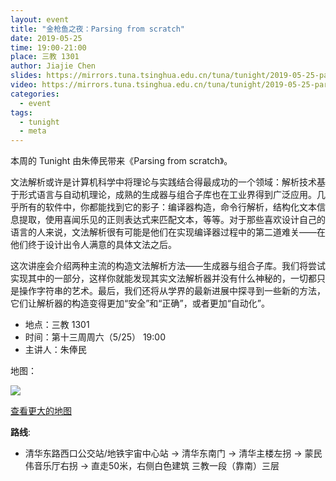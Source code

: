 ```yaml
---
layout: event
title: "金枪鱼之夜：Parsing from scratch"
date: 2019-05-25
time: 19:00-21:00
place: 三教 1301
author: Jiajie Chen
slides: https://mirrors.tuna.tsinghua.edu.cn/tuna/tunight/2019-05-25-parsing-from-scratch/slides.pdf
video: https://mirrors.tuna.tsinghua.edu.cn/tuna/tunight/2019-05-25-parsing-from-scratch/video.mkv
categories:
  - event
tags:
  - tunight
  - meta
---
```


本周的 Tunight 由朱俸民带来《Parsing from scratch》。

文法解析或许是计算机科学中将理论与实践结合得最成功的一个领域：解析技术基于形式语言与自动机理论，成熟的生成器与组合子库也在工业界得到广泛应用。几乎所有的软件中，你都能找到它的影子：编译器构造，命令行解析，结构化文本信息提取，使用喜闻乐见的正则表达式来匹配文本，等等。对于那些喜欢设计自己的语言的人来说，文法解析很有可能是他们在实现编译器过程中的第二道难关——在他们终于设计出令人满意的具体文法之后。

<!--more-->

这次讲座会介绍两种主流的构造文法解析方法——生成器与组合子库。我们将尝试实现其中的一部分，这样你就能发现其实文法解析器并没有什么神秘的，一切都只是操作字符串的艺术。最后，我们还将从学界的最新进展中探寻到一些新的方法，它们让解析器的构造变得更加“安全”和“正确”，或者更加“自动化”。

* 地点：三教 1301
* 时间：第十三周周六（5/25） 19:00
* 主讲人：朱俸民

地图：

![](/assets/img/events/map_t3_sec1.jpg)

<a class="hidden-xs" href="https://www.openstreetmap.org/#map=17/40.00120/116.32246">查看更大的地图</a>

**路线**:

 - 清华东路西口公交站/地铁宇宙中心站 -> 清华东南门 -> 清华主楼左拐 ->  蒙民伟音乐厅右拐 -> 直走50米，右侧白色建筑 三教一段（靠南）三层
